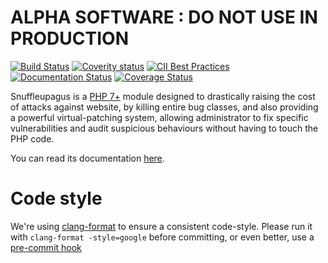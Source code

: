 # ALPHA SOFTWARE : DO NOT USE IN PRODUCTION #

[![Build Status](https://travis-ci.org/nbs-system/snuffleupagus.svg?branch=master)](https://travis-ci.org/nbs-system/snuffleupagus)
[![Coverity status](https://scan.coverity.com/projects/13821/badge.svg?flat=1)](https://scan.coverity.com/projects/nbs-system-snuffleupagus)
[![CII Best Practices](https://bestpractices.coreinfrastructure.org/projects/1267/badge)](https://bestpractices.coreinfrastructure.org/projects/1267)
[![Documentation Status](https://readthedocs.org/projects/snuffleupagus/badge/?version=latest)](http://snuffleupagus.readthedocs.io/?badge=latest)
[![Coverage Status](https://coveralls.io/repos/github/nbs-system/snuffleupagus/badge.svg?branch=master)](https://coveralls.io/github/nbs-system/snuffleupagus?branch=master)


Snuffleupagus is a [PHP 7+](https://secure.php.net/) module designed to
drastically raising the cost of attacks against website, by killing entire bug
classes, and also providing a powerful virtual-patching system, allowing
administrator to fix specific vulnerabilities and audit suspicious behaviours
without having to touch the PHP code.

You can read its documentation [here](https://snuffleupagus.readthedocs.io/).

# Code style

We're using [clang-format](http://clang.llvm.org/docs/ClangFormat.html) to
ensure a consistent code-style. Please run it with `clang-format -style=google`
before committing, or even better, use a [pre-commit hook](https://github.com/andrewseidl/githook-clang-format)
